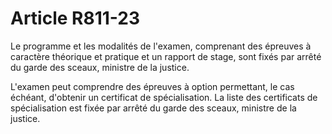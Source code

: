 # Article R811-23

Le programme et les modalités de l'examen, comprenant des épreuves à caractère théorique et pratique et un rapport de stage, sont fixés par arrêté du garde des sceaux, ministre de la justice.

L'examen peut comprendre des épreuves à option permettant, le cas échéant, d'obtenir un certificat de spécialisation. La liste des certificats de spécialisation est fixée par arrêté du garde des sceaux, ministre de la justice.
